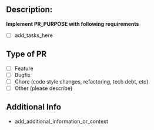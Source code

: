 ## Description:

**Implement PR_PURPOSE with following requirements**

- [ ] add_tasks_here

## Type of PR

- [ ] Feature
- [ ] Bugfix
- [ ] Chore (code style changes, refactoring, tech debt, etc)
- [ ] Other (please describe)

## Additional Info

- add_additional_information_or_context
